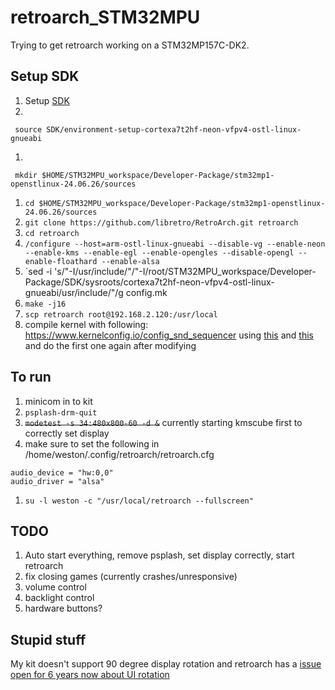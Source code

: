 # retroarch_STM32MPU
Trying to get retroarch working on a STM32MP157C-DK2.

## Setup SDK

1. Setup [SDK](https://wiki.st.com/stm32mpu/wiki/Getting_started/STM32MP1_boards/STM32MP157x-DK2/Develop_on_Arm%C2%AE_Cortex%C2%AE-A7/Install_the_SDK)
1.  
```cd $HOME/STM32MPU_workspace/Developer-Package
 source SDK/environment-setup-cortexa7t2hf-neon-vfpv4-ostl-linux-gnueabi
 ```
1. 
``` mkdir $HOME/STM32MPU_workspace/Developer-Package/stm32mp1-openstlinux-24.06.26
 mkdir $HOME/STM32MPU_workspace/Developer-Package/stm32mp1-openstlinux-24.06.26/sources
```
1. `cd $HOME/STM32MPU_workspace/Developer-Package/stm32mp1-openstlinux-24.06.26/sources`
1. `git clone https://github.com/libretro/RetroArch.git retroarch`
1. `cd retroarch`
1. `/configure --host=arm-ostl-linux-gnueabi --disable-vg --enable-neon --enable-kms --enable-egl --enable-opengles --disable-opengl --enable-floathard --enable-alsa`
1. `sed -i 's/"-I/usr/include/"/"-I/root/STM32MPU_workspace/Developer-Package/SDK/sysroots/cortexa7t2hf-neon-vfpv4-ostl-linux-gnueabi/usr/include/"/g config.mk
1. `make -j16`
1. `scp retroarch root@192.168.2.120:/usr/local`
1. compile kernel with following: https://www.kernelconfig.io/config_snd_sequencer using [this](https://wiki.stmicroelectronics.cn/stm32mpu/wiki/Getting_started/STM32MP1_boards/STM32MP157x-DK2/Develop_on_Arm%C2%AE_Cortex%C2%AE-A7/Modify,_rebuild_and_reload_the_Linux%C2%AE_kernel) and [this](https://wiki.stmicroelectronics.cn/stm32mpu/wiki/Menuconfig_or_how_to_configure_kernel#Menuconfig_and_Developer_Package) and do the first one again after modifying

## To run

1. minicom in to kit
1. `psplash-drm-quit`
1. ~~`modetest -s 34:480x800-60 -d &`~~ currently starting kmscube first to correctly set display
1. make sure to set the following in /home/weston/.config/retroarch/retroarch.cfg
``` 
audio_device = "hw:0,0"
audio_driver = "alsa"
```
1. `su -l weston -c "/usr/local/retroarch --fullscreen"`

## TODO

1. Auto start everything, remove psplash, set display correctly, start retroarch
1. fix closing games (currently crashes/unresponsive)
1. volume control
1. backlight control
1. hardware buttons?

## Stupid stuff
My kit doesn't support 90 degree display rotation and retroarch has a [issue open for 6 years now about UI rotation](https://github.com/libretro/RetroArch/issues/6770)
